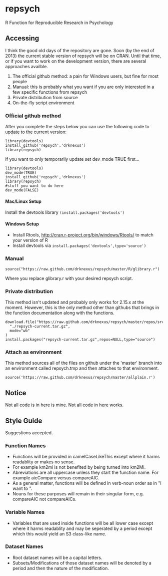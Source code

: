 repsych
=======

R Function for Reproducible Research in Psychology

## Accessing
I think the good old days of the repository are gone.  Soon (by the end of 2013) the current stable version of repsych
will be on CRAN.  Until that time, or if you want to work on the development version, there are several approaches
availble.

1. The official github method:  a pain for Windows users, but fine for most people
2. Manual:  this is probably what you want if you are only interested in a few specific functions from repsych
3. Private distribution from source
4. On-the-fly script environment

### Official github method
After you complete the steps below you can use the following code to update to the current version:
```
library(devtools)
install_github('repsych','drknexus')
library(repsych)
```
If you want to only temporarily update set dev_mode TRUE first...
```
library(devtools)
dev_mode(TRUE)
install_github('repsych','drknexus')
library(repsych)
#stuff you want to do here
dev_mode(FALSE)
```
#### Mac/Linux Setup
Install the devtools library ```(install.packages('devtools')```
#### Windows Setup
* Install Rtools, http://cran.r-project.org/bin/windows/Rtools/ to match your version of R
* Install devtools via ```install.packages('devtools',type='source')```


### Manual
```
source("https://raw.github.com/drknexus/repsych/master/R/glibrary.r")
```
Where you replace glibrary.r with your desired repsych script.

### Private distribution
This method isn't updated and probably only works for 2.15.x at the moment.  However, this is the only method other than githubs that brings in the function documentation along with the functions.
```
download.file("https://raw.github.com/drknexus/repsych/master/repos/src/contrib/repsych_3.0.0.2.tar.gz",
  "./repsych-current.tar.gz",
  mode="wb"
)
install.packages("repsych-current.tar.gz",repos=NULL,type="source")
```

### Attach as environment
This method sources all of the files on github under the 'master' branch into an environment called repsych.tmp and then attaches to that environment.
```
source('https://raw.github.com/drknexus/repsych/master/allplain.r')
```

## Notice
Not all code is in here is mine.  Not all code in here works.

## Style Guide
Suggestions accepted.
### Function Names
* Functions will be provided in camelCaseLikeThis except where it harms readablity or makes no sense.
* For example km2mi is not benefited by being turned into km2Mi.
* Abreviations are all uppercase unless they start the function name.  For example aicCompare versus compareAIC.
* As a general matter, functions will be defined in verb-noun order as in "I want to <verb> <noun>".
* Nouns for these purposes will remain in their singular form, e.g. compareAIC not compareAICs.

### Variable Names
* Variables that are used inside functions will be all lower case except where it harms readablity and may be seperated by a period except which this would yield an S3 class-like name.

### Dataset Names
* Root dataset names will be a capital letters.
* Subsets/Modifications of those dataset names will be denoted by a period and then the nature of the modification.




